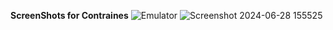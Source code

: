 **ScreenShots for Contraines**
![Emulator](https://github.com/MayarMohamed/Task2_containers_app/assets/153435523/7526171a-9ad6-44a1-b870-e8a3de1fb7f1)
![Screenshot 2024-06-28 155525](https://github.com/MayarMohamed/Task2_containers_app/assets/153435523/67956b16-c89c-457b-a093-fda3289e5caf)
